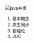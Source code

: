 

![java并发](https://ws2.sinaimg.cn/large/006tNbRwgy1fvlwcd318wj31cl0kvadk.jpg)

1. 基本概念
2. 原生同步
3. 锁理论
4. JUC

